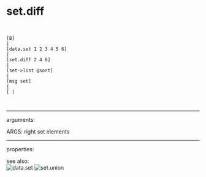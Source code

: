 # set.diff

```


[B]
|
[data.set 1 2 3 4 5 6]
|
[set.diff 2 4 6]
|
[set->list @sort]
|
[msg set]
|
[ (

            
```
---
arguments:

ARGS: right set elements<br>

---
properties:


see also:<br>
![data.set]("img/object_data.set.png")
![set.union]("img/object_set.union.png")
